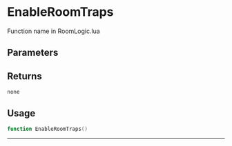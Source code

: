# EnableRoomTraps
Function name in RoomLogic.lua
## Parameters

## Returns
`none`
## Usage
```lua
function EnableRoomTraps()
```
---
